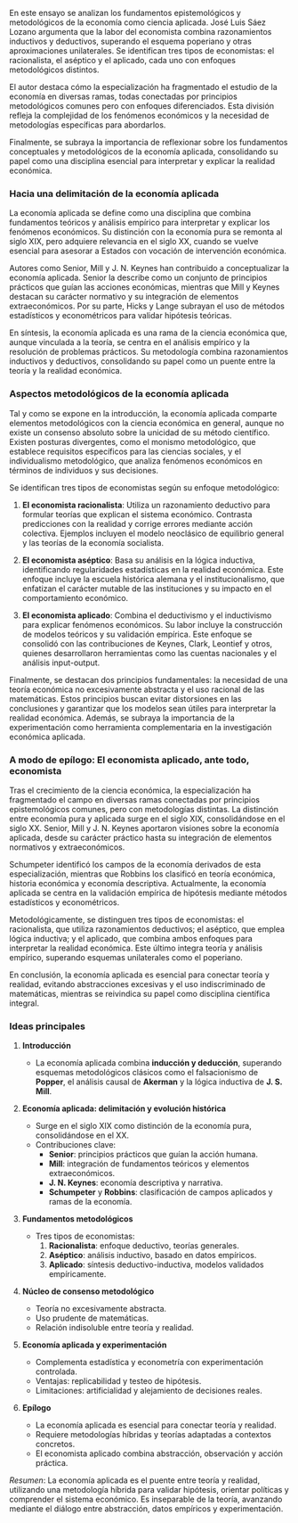 <!-- ### Resumen: La economía como ciencia aplicada -->

<!-- En este ensayo, José Luis Sáez Lozano explora los fundamentos epistemológicos y metodológicos de la economía como ciencia aplicada. Argumenta que la labor del economista trasciende el esquema poperiano, integrando razonamientos inductivos y deductivos. Se identifican tres tipos de economistas: el racionalista, que utiliza un enfoque deductivo; el aséptico, que se basa en la lógica inductiva; y el aplicado, que combina ambos métodos para explicar la realidad económica.

El autor analiza la evolución histórica de la economía aplicada, desde su distinción con la economía pura en el siglo XIX hasta su consolidación en el siglo XX como una disciplina esencial para abordar problemas prácticos. Se destacan las contribuciones de figuras como Senior, Mill, Keynes, Schumpeter y Hicks, quienes sentaron las bases conceptuales y metodológicas de esta rama.

La economía aplicada se presenta como una disciplina que utiliza métodos empíricos, estadísticos y econométricos para contrastar hipótesis teóricas con la realidad. Además, se subraya la importancia de una teoría no excesivamente abstracta y el uso racional de las matemáticas para evitar distorsiones en las conclusiones.

Finalmente, el ensayo concluye que la economía aplicada, intrínsecamente vinculada a la teoría, es esencial para interpretar y explicar los fenómenos económicos, destacando la necesidad de un enfoque integral que combine teoría y análisis empírico. -->

En este ensayo se analizan los fundamentos epistemológicos y metodológicos de la economía como ciencia aplicada. José Luis Sáez Lozano argumenta que la labor del economista combina razonamientos inductivos y deductivos, superando el esquema poperiano y otras aproximaciones unilaterales. Se identifican tres tipos de economistas: el racionalista, el aséptico y el aplicado, cada uno con enfoques metodológicos distintos.

El autor destaca cómo la especialización ha fragmentado el estudio de la economía en diversas ramas, todas conectadas por principios metodológicos comunes pero con enfoques diferenciados. Esta división refleja la complejidad de los fenómenos económicos y la necesidad de metodologías específicas para abordarlos.

Finalmente, se subraya la importancia de reflexionar sobre los fundamentos conceptuales y metodológicos de la economía aplicada, consolidando su papel como una disciplina esencial para interpretar y explicar la realidad económica.

### Hacia una delimitación de la economía aplicada

La economía aplicada se define como una disciplina que combina fundamentos teóricos y análisis empírico para interpretar y explicar los fenómenos económicos. Su distinción con la economía pura se remonta al siglo XIX, pero adquiere relevancia en el siglo XX, cuando se vuelve esencial para asesorar a Estados con vocación de intervención económica.

Autores como Senior, Mill y J. N. Keynes han contribuido a conceptualizar la economía aplicada. Senior la describe como un conjunto de principios prácticos que guían las acciones económicas, mientras que Mill y Keynes destacan su carácter normativo y su integración de elementos extraeconómicos. Por su parte, Hicks y Lange subrayan el uso de métodos estadísticos y econométricos para validar hipótesis teóricas.

En síntesis, la economía aplicada es una rama de la ciencia económica que, aunque vinculada a la teoría, se centra en el análisis empírico y la resolución de problemas prácticos. Su metodología combina razonamientos inductivos y deductivos, consolidando su papel como un puente entre la teoría y la realidad económica.

### Aspectos metodológicos de la economía aplicada

Tal y como se expone en la introducción, la economía aplicada comparte elementos metodológicos con la ciencia económica en general, aunque no existe un consenso absoluto sobre la unicidad de su método científico. Existen posturas divergentes, como el monismo metodológico, que establece requisitos específicos para las ciencias sociales, y el individualismo metodológico, que analiza fenómenos económicos en términos de individuos y sus decisiones.

Se identifican tres tipos de economistas según su enfoque metodológico:

1. **El economista racionalista**: Utiliza un razonamiento deductivo para formular teorías que explican el sistema económico. Contrasta predicciones con la realidad y corrige errores mediante acción colectiva. Ejemplos incluyen el modelo neoclásico de equilibrio general y las teorías de la economía socialista.

2. **El economista aséptico**: Basa su análisis en la lógica inductiva, identificando regularidades estadísticas en la realidad económica. Este enfoque incluye la escuela histórica alemana y el institucionalismo, que enfatizan el carácter mutable de las instituciones y su impacto en el comportamiento económico.

3. **El economista aplicado**: Combina el deductivismo y el inductivismo para explicar fenómenos económicos. Su labor incluye la construcción de modelos teóricos y su validación empírica. Este enfoque se consolidó con las contribuciones de Keynes, Clark, Leontief y otros, quienes desarrollaron herramientas como las cuentas nacionales y el análisis input-output.

Finalmente, se destacan dos principios fundamentales: la necesidad de una teoría económica no excesivamente abstracta y el uso racional de las matemáticas. Estos principios buscan evitar distorsiones en las conclusiones y garantizar que los modelos sean útiles para interpretar la realidad económica. Además, se subraya la importancia de la experimentación como herramienta complementaria en la investigación económica aplicada.

### A modo de epílogo: El economista aplicado, ante todo, economista

Tras el crecimiento de la ciencia económica, la especialización ha fragmentado el campo en diversas ramas conectadas por principios epistemológicos comunes, pero con metodologías distintas. La distinción entre economía pura y aplicada surge en el siglo XIX, consolidándose en el siglo XX. Senior, Mill y J. N. Keynes aportaron visiones sobre la economía aplicada, desde su carácter práctico hasta su integración de elementos normativos y extraeconómicos.

Schumpeter identificó los campos de la economía derivados de esta especialización, mientras que Robbins los clasificó en teoría económica, historia económica y economía descriptiva. Actualmente, la economía aplicada se centra en la validación empírica de hipótesis mediante métodos estadísticos y econométricos.

Metodológicamente, se distinguen tres tipos de economistas: el racionalista, que utiliza razonamientos deductivos; el aséptico, que emplea lógica inductiva; y el aplicado, que combina ambos enfoques para interpretar la realidad económica. Este último integra teoría y análisis empírico, superando esquemas unilaterales como el poperiano.

En conclusión, la economía aplicada es esencial para conectar teoría y realidad, evitando abstracciones excesivas y el uso indiscriminado de matemáticas, mientras se reivindica su papel como disciplina científica integral.

### Ideas principales

1. **Introducción**
    - La economía aplicada combina **inducción y deducción**, superando esquemas metodológicos clásicos como el falsacionismo de **Popper**, el análisis causal de **Akerman** y la lógica inductiva de **J. S. Mill**.

2. **Economía aplicada: delimitación y evolución histórica**
    - Surge en el siglo XIX como distinción de la economía pura, consolidándose en el XX.
    - Contribuciones clave:
      - **Senior**: principios prácticos que guían la acción humana.
      - **Mill**: integración de fundamentos teóricos y elementos extraeconómicos.
      - **J. N. Keynes**: economía descriptiva y narrativa.
      - **Schumpeter** y **Robbins**: clasificación de campos aplicados y ramas de la economía.

3. **Fundamentos metodológicos**
    - Tres tipos de economistas:
      1. **Racionalista**: enfoque deductivo, teorías generales.
      2. **Aséptico**: análisis inductivo, basado en datos empíricos.
      3. **Aplicado**: síntesis deductivo-inductiva, modelos validados empíricamente.

4. **Núcleo de consenso metodológico**
    - Teoría no excesivamente abstracta.
    - Uso prudente de matemáticas.
    - Relación indisoluble entre teoría y realidad.

5. **Economía aplicada y experimentación**
    - Complementa estadística y econometría con experimentación controlada.
    - Ventajas: replicabilidad y testeo de hipótesis.
    - Limitaciones: artificialidad y alejamiento de decisiones reales.

6. **Epílogo**
    - La economía aplicada es esencial para conectar teoría y realidad.
    - Requiere metodologías híbridas y teorías adaptadas a contextos concretos.
    - El economista aplicado combina abstracción, observación y acción práctica.

*Resumen*: La economía aplicada es el puente entre teoría y realidad, utilizando una metodología híbrida para validar hipótesis, orientar políticas y comprender el sistema económico. Es inseparable de la teoría, avanzando mediante el diálogo entre abstracción, datos empíricos y experimentación.